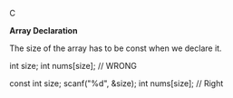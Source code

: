 C

**Array Declaration**

The size of the array has to be const when we declare it.

int size;
int nums[size];
// WRONG

const int size;
scanf("%d", &size);
int nums[size];
// Right
